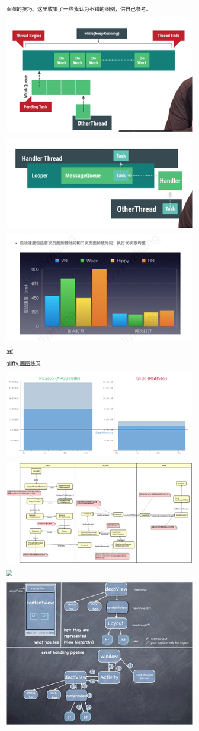 
画图的技巧。这里收集了一些我认为不错的图例，供自己参考。

![](demo1.png)

![](demo2.png)

![](demo3.png)

[ref](https://www.youtube.com/watch?v=0Z5MZ0jL2BM&index=2&list=PLWz5rJ2EKKc9CBxr3BVjPTPoDPLdPIFCE)

[gliffy 画图练习](https://www.jianshu.com/p/ed47273c5dd9)

![](ram1_1.png)

![](glide.png)

![](https://basic-1251688504.cos.ap-chengdu.myqcloud.com/java/%E6%82%B2%E8%A7%82%E9%94%81%E5%92%8C%E4%B9%90%E8%A7%82%E9%94%81.png)

![](/images/15772664044536.jpg)
